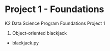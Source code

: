 # Project 1 - Foundations
K2 Data Science Program Foundations Project 1

1. Object-oriented blackjack
  - blackjack.py
